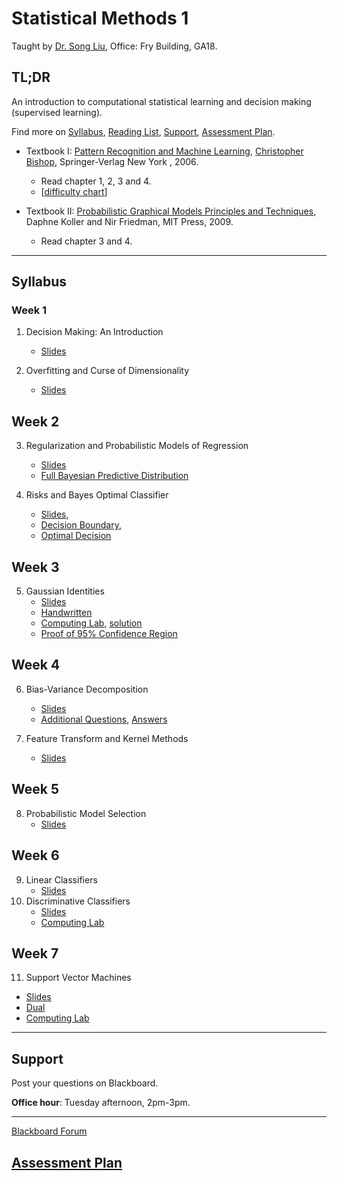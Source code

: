 # Statistical Methods 1

Taught by [Dr. Song Liu](http://allmodelsarewrong.net), Office: Fry Building, GA18. 

## TL;DR
An introduction to computational statistical learning and decision making (supervised learning). 

Find more on 
[Syllabus](#Syllabus), 
[Reading List](#Readings), 
[Support](#Support), 
[Assessment Plan](#Assessment-Plan).

- Textbook I:
[Pattern Recognition and Machine Learning](https://www.microsoft.com/en-us/research/uploads/prod/2006/01/Bishop-Pattern-Recognition-and-Machine-Learning-2006.pdf), [Christopher Bishop](https://www.microsoft.com/en-us/research/people/cmbishop/), Springer-Verlag New York
, 2006. 
  - Read chapter 1, 2, 3 and 4. 
  - [[difficulty chart](https://dominhhai.github.io/en-us/2017/12/ml-prml/#2-1-chapter-1-introduction)]

- Textbook II:
[Probabilistic Graphical Models Principles and Techniques](https://mitpress.mit.edu/books/probabilistic-graphical-models), Daphne Koller and Nir Friedman, MIT Press, 2009. 
  - Read chapter 3 and 4.

------
## Syllabus 

### Week 1
1. Decision Making: An Introduction

   - [Slides](lecs/intro.pdf)

2. Overfitting and Curse of Dimensionality

   - [Slides](lecs/lec2.pdf)

## Week 2
3. Regularization and Probabilistic Models of Regression
   - [Slides](lecs/lec3.pdf)
   - [Full Bayesian Predictive Distribution](lecs/Proof3.pdf)

4. Risks and Bayes Optimal Classifier
   - [Slides](lecs/lec4.pdf), 
   - [Decision Boundary](lecs/decisionboundary_completesqurare.pdf), 
   - [Optimal Decision](lecs/proofs.png)

## Week 3
5. Gaussian Identities
   - [Slides](lecs/summary.pdf)
   - [Handwritten](lecs/handwritten_notes.pdf)
   - [Computing Lab](lecs/cl.pdf), [solution](lecs/homework.Rmd)
   - [Proof of 95% Confidence Region](lecs/nightyfive.pdf)

## Week 4
6. Bias-Variance Decomposition
   - [Slides](lecs/lec7.pdf)
   - [Additional Questions](lecs/additional.pdf), [Answers](/lecs/corollaries.pdf)

7. Feature Transform and Kernel Methods
   - [Slides](lecs/lec8.pdf)


## Week 5
8. Probabilistic Model Selection
   - [Slides](lecs/mosel.pdf)

## Week 6
9. Linear Classifiers
   - [Slides](lecs/lec10.pdf)
10. Discriminative Classifiers
      - [Slides](lecs/lec11.pdf)
      - [Computing Lab](lecs/perceptr.pdf)
 
## Week 7
11. Support Vector Machines
   - [Slides](lecs/lec12.pdf)
   - [Dual](lecs/dual.pdf)
   - [Computing Lab](lecs/CLsvm.pdf)
----
## Support
Post your questions on Blackboard.

**Office hour**: Tuesday afternoon, 2pm-3pm. 

----

[Blackboard Forum](https://www.ole.bris.ac.uk/webapps/discussionboard/do/forum?action=list_threads&course_id=_251422_1&nav=discussion_board_entry&conf_id=_456815_1&forum_id=_298144_1)

## [Assessment Plan](SM1_assessment.md)